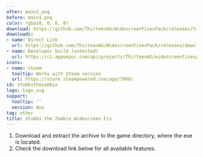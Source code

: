 ```yaml
---
after: main2.png
before: main1.png
color: rgba(0, 0, 0, 0)
download: https://github.com/ThirteenAG/WidescreenFixesPack/releases/tag/stubbsthezombie
downloads:
- name: Direct Link
  url: https://github.com/ThirteenAG/WidescreenFixesPack/releases/download/stubbsthezombie/StubbstheZombie.WidescreenFix.zip
- name: Developer build (untested)
  url: https://ci.appveyor.com/api/projects/ThirteenAG/widescreenfixespack/artifacts/StubbstheZombie.WidescreenFix.zip?branch=master
icons:
- name: steam
  tooltip: Works with Steam version
  url: https://store.steampowered.com/app/7800/
id: stubbsthezombie
logo: logo.svg
support:
  tooltip: ''
  version: Any
tag: other
title: Stubbs the Zombie Widescreen Fix
---
```


1. Download and extract the archive to the game directory, where the exe is located.
2. Check the download link below for all available features.
